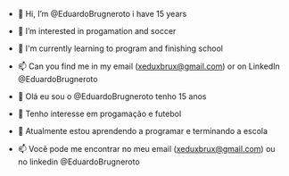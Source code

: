 - 👋 Hi, I’m @EduardoBrugneroto i have 15 years 
- 👀 I’m interested in progamation and soccer
- 🌱 I'm currently learning to program and finishing school
- 📫 Can you find me in my email (xeduxbrux@gmail.com) or on LinkedIn @EduardoBrugneroto


- 👋 Olá eu sou o @EduardoBrugneroto tenho 15 anos
- 👀 Tenho interesse em progamação e futebol
- 🌱 Atualmente estou aprendendo a programar e terminando a escola
- 📫 Você pode me encontrar no meu email (xeduxbrux@gmail.com) ou no linkedin @EduardoBrugneroto
